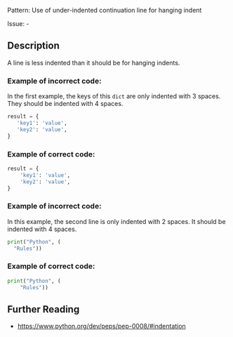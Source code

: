 Pattern: Use of under-indented continuation line for hanging indent

Issue: -

## Description

A line is less indented than it should be for hanging indents.

### Example of **incorrect** code:

In the first example, the keys of this `dict` are only indented with 3 spaces. They should be indented with 4 spaces.

```python
result = {
   'key1': 'value',
   'key2': 'value',
}
```

### Example of **correct** code:

```python
result = {
    'key1': 'value',
    'key2': 'value',
}
```

### Example of **incorrect** code:

In this example, the second line is only indented with 2 spaces. It should be indented with 4 spaces.

```python
print("Python", (
  "Rules"))
```

### Example of **correct** code:

```python
print("Python", (
    "Rules"))
```

## Further Reading

* https://www.python.org/dev/peps/pep-0008/#indentation